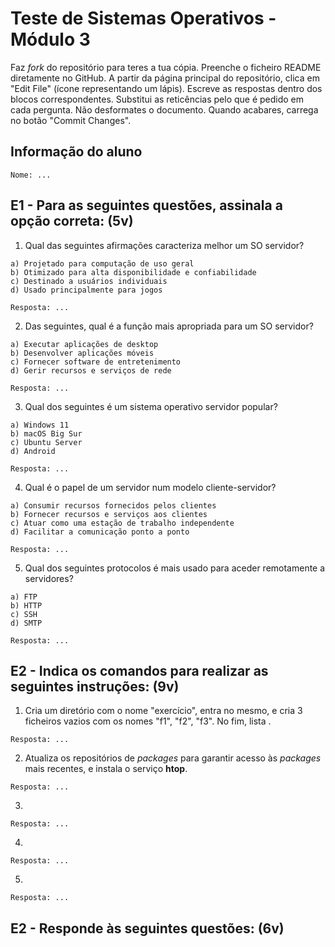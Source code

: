 # Teste de Sistemas Operativos - Módulo 3

Faz *fork* do repositório para teres a tua cópia.
Preenche o ficheiro README diretamente no GitHub. A partir da página principal do repositório, clica em "Edit File" (ícone representando um lápis).
Escreve as respostas dentro dos blocos correspondentes. Substitui as reticências pelo que é pedido em cada pergunta. Não desformates o documento.
Quando acabares, carrega no botão "Commit Changes".

## Informação do aluno

    Nome: ...

## E1 - Para as seguintes questões, assinala a opção correta: (5v)

  1. Qual das seguintes afirmações caracteriza melhor um SO servidor?

    a) Projetado para computação de uso geral
    b) Otimizado para alta disponibilidade e confiabilidade
    c) Destinado a usuários individuais
    d) Usado principalmente para jogos
    
    Resposta: ...

  2. Das seguintes, qual é a função mais apropriada para um SO servidor?

    a) Executar aplicações de desktop
    b) Desenvolver aplicações móveis
    c) Fornecer software de entretenimento
    d) Gerir recursos e serviços de rede
    
    Resposta: ...
   
  3. Qual dos seguintes é um sistema operativo servidor popular?

    a) Windows 11
    b) macOS Big Sur
    c) Ubuntu Server
    d) Android
    
    Resposta: ...

  4. Qual é o papel de um servidor num modelo cliente-servidor?

    a) Consumir recursos fornecidos pelos clientes
    b) Fornecer recursos e serviços aos clientes
    c) Atuar como uma estação de trabalho independente
    d) Facilitar a comunicação ponto a ponto
    
    Resposta: ...

  5. Qual dos seguintes protocolos é mais usado para aceder remotamente a servidores?

    a) FTP
    b) HTTP
    c) SSH
    d) SMTP
    
    Resposta: ...

## E2 - Indica os comandos para realizar as seguintes instruções: (9v)

  1. Cria um diretório com o nome "exercício", entra no mesmo, e cria 3 ficheiros vazios com os nomes "f1", "f2", "f3". No fim, lista .

    Resposta: ...
    
  2. Atualiza os repositórios de *packages* para garantir acesso às *packages* mais recentes, e instala o serviço **htop**.

    Resposta: ...

  3. 

    Resposta: ...

  4. 

    Resposta: ...

  5. 

    Resposta: ...

## E2 - Responde às seguintes questões: (6v)


    
